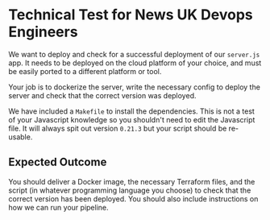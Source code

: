 # Technical Test for News UK Devops Engineers

We want to deploy and check for a successful deployment of our `server.js` app. It needs to be
deployed on the cloud platform of your choice, and must be easily ported to a different platform or tool.

Your job is to dockerize the server, write the necessary config to deploy the server and check that
the correct version was deployed.

We have included a `Makefile` to install the dependencies. This is not a test of your Javascript
knowledge so you shouldn't need to edit the Javascript file. It will always spit out version `0.21.3`
but your script should be re-usable.

## Expected Outcome

You should deliver a Docker image, the necessary Terraform files, and the script (in whatever
programming language you choose) to check that the correct version has been deployed. You should
also include instructions on how we can run your pipeline.
